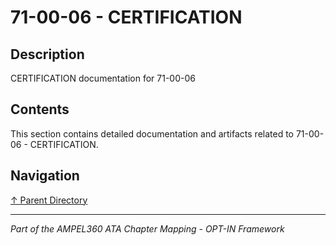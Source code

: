 # 71-00-06 - CERTIFICATION

## Description

CERTIFICATION documentation for 71-00-06

## Contents

This section contains detailed documentation and artifacts related to 71-00-06 - CERTIFICATION.

## Navigation

[↑ Parent Directory](../README.md)

---

*Part of the AMPEL360 ATA Chapter Mapping - OPT-IN Framework*
